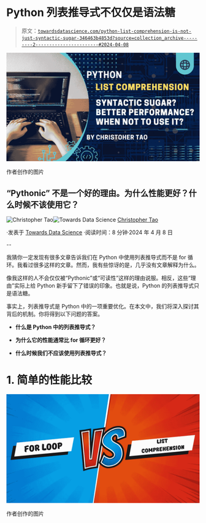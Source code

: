 # Python 列表推导式不仅仅是语法糖

> 原文：[`towardsdatascience.com/python-list-comprehension-is-not-just-syntactic-sugar-346463b4853d?source=collection_archive---------2-----------------------#2024-04-08`](https://towardsdatascience.com/python-list-comprehension-is-not-just-syntactic-sugar-346463b4853d?source=collection_archive---------2-----------------------#2024-04-08)

![](img/1a0aa5b120483ab0b9b795e6d943d3d0.png)

作者创作的图片

## “Pythonic” 不是一个好的理由。为什么性能更好？什么时候不该使用它？

[](https://christophertao.medium.com/?source=post_page---byline--346463b4853d--------------------------------)![Christopher Tao](https://christophertao.medium.com/?source=post_page---byline--346463b4853d--------------------------------)[](https://towardsdatascience.com/?source=post_page---byline--346463b4853d--------------------------------)![Towards Data Science](https://towardsdatascience.com/?source=post_page---byline--346463b4853d--------------------------------) [Christopher Tao](https://christophertao.medium.com/?source=post_page---byline--346463b4853d--------------------------------)

·发表于 [Towards Data Science](https://towardsdatascience.com/?source=post_page---byline--346463b4853d--------------------------------) ·阅读时间：8 分钟·2024 年 4 月 8 日

--

我猜你一定发现有很多文章告诉我们在 Python 中使用列表推导式而不是 for 循环。我看过很多这样的文章。然而，我有些惊讶的是，几乎没有文章解释为什么。

像我这样的人不会仅仅被“Pythonic”或“可读性”这样的理由说服。相反，这些“理由”实际上给 Python 新手留下了错误的印象。也就是说，Python 的列表推导式只是语法糖。

事实上，列表推导式是 Python 中的一项重要优化。在本文中，我们将深入探讨其背后的机制。你将得到以下问题的答案。

+   **什么是 Python 中的列表推导式？**

+   **为什么它的性能通常比 for 循环更好？**

+   **什么时候我们不应该使用列表推导式？**

# 1\. 简单的性能比较

![](img/2d532fdd4e3d92a296d79078bab966c2.png)

作者创作的图片
